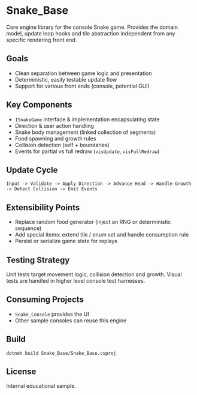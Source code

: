 # Snake_Base

Core engine library for the console Snake game. Provides the domain model, update loop hooks and tile abstraction independent from any specific rendering front end.

## Goals
- Clean separation between game logic and presentation
- Deterministic, easily testable update flow
- Support for various front ends (console, potential GUI)

## Key Components
- `ISnakeGame` interface & implementation encapsulating state
- Direction & user action handling
- Snake body management (linked collection of segments)
- Food spawning and growth rules
- Collision detection (self + boundaries)
- Events for partial vs full redraw (`visUpdate`, `visFullRedraw`)

## Update Cycle
```
Input -> Validate -> Apply Direction -> Advance Head -> Handle Growth -> Detect Collision -> Emit Events
```

## Extensibility Points
- Replace random food generator (inject an RNG or deterministic sequence)
- Add special items: extend tile / enum set and handle consumption rule
- Persist or serialize game state for replays

## Testing Strategy
Unit tests target movement logic, collision detection and growth. Visual tests are handled in higher level console test harnesses.

## Consuming Projects
- `Snake_Console` provides the UI
- Other sample consoles can reuse this engine

## Build
```
dotnet build Snake_Base/Snake_Base.csproj
```

## License
Internal educational sample.
